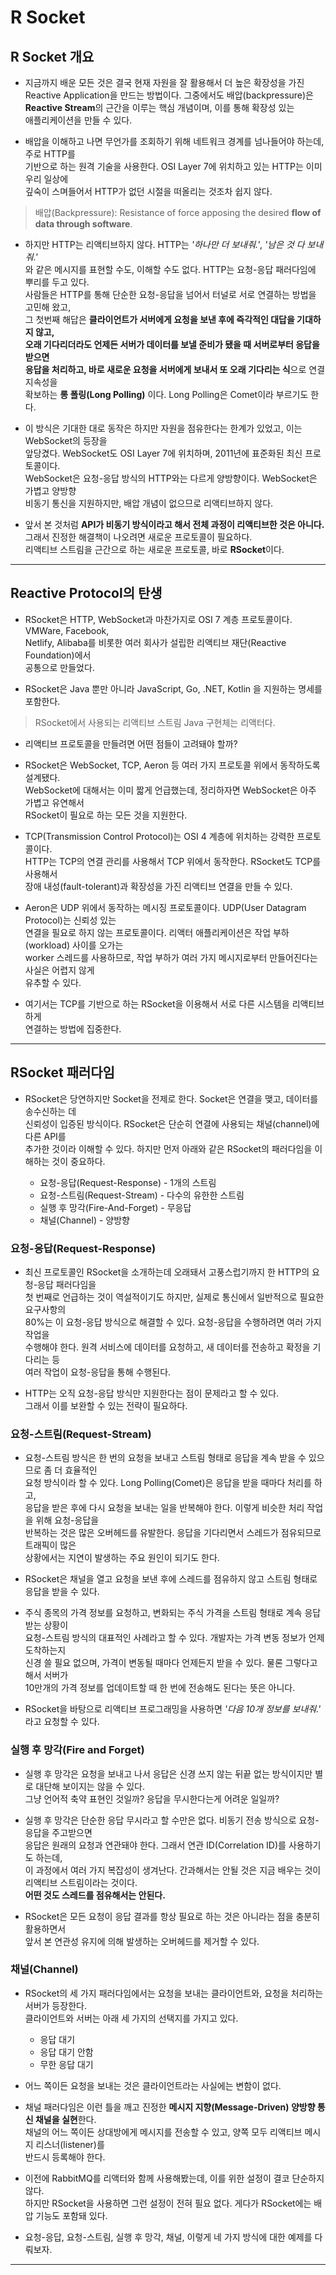 # R Socket

## R Socket 개요

- 지금까지 배운 모든 것은 결국 현재 자원을 잘 활용해서 더 높은 확장성을 가진  
  Reactive Application을 만드는 방법이다. 그중에서도 배압(backpressure)은  
  **Reactive Stream**의 근간을 이루는 핵심 개념이며, 이를 통해 확장성 있는  
  애플리케이션을 만들 수 있다.

- 배압을 이해하고 나면 무언가를 조회하기 위해 네트워크 경계를 넘나들어야 하는데, 주로 HTTP를  
  기반으로 하는 원격 기술을 사용한다. OSI Layer 7에 위치하고 있는 HTTP는 이미 우리 일상에  
  깊숙이 스며들어서 HTTP가 없던 시절을 떠올리는 것조차 쉽지 않다.

> 배압(Backpressure): Resistance of force apposing the desired **flow of data through software**.

- 하지만 HTTP는 리액티브하지 않다. HTTP는 _'하나만 더 보내줘.'_, _'남은 것 다 보내줘.'_  
  와 같은 메시지를 표현할 수도, 이해할 수도 없다. HTTP는 요청-응답 패러다임에 뿌리를 두고 있다.  
  사람들은 HTTP를 통해 단순한 요청-응답을 넘어서 터널로 서로 연결하는 방법을 고민해 왔고,  
  그 첫번째 해답은 **클라이언트가 서버에게 요청을 보낸 후에 즉각적인 대답을 기대하지 않고,**  
  **오래 기다리더라도 언제든 서버가 데이터를 보낼 준비가 됐을 때 서버로부터 응답을 받으면**  
  **응답을 처리하고, 바로 새로운 요청을 서버에게 보내서 또 오래 기다리는 식**으로 연결 지속성을  
  확보하는 **롱 폴링(Long Polling)** 이다. Long Polling은 Comet이라 부르기도 한다.

- 이 방식은 기대한 대로 동작은 하지만 자원을 점유한다는 한계가 있었고, 이는 WebSocket의 등장을  
  앞당겼다. WebSocket도 OSI Layer 7에 위치하며, 2011년에 표준화된 최신 프로토콜이다.  
  WebSocket은 요청-응답 방식의 HTTP와는 다르게 양방향이다. WebSocket은 가볍고 양방향  
  비동기 통신을 지원하지만, 배압 개념이 없으므로 리액티브하지 않다.

- 앞서 본 것처럼 **API가 비동기 방식이라고 해서 전체 과정이 리액티브한 것은 아니다.**  
  그래서 진정한 해결책이 나오려면 새로운 프로토콜이 필요하다.  
  리액티브 스트림을 근간으로 하는 새로운 프로토콜, 바로 **RSocket**이다.

<hr/>

## Reactive Protocol의 탄생

- RSocket은 HTTP, WebSocket과 마찬가지로 OSI 7 계층 프로토콜이다. VMWare, Facebook,  
  Netlify, Alibaba를 비롯한 여러 회사가 설립한 리액티브 재단(Reactive Foundation)에서  
  공통으로 만들었다.

- RSocket은 Java 뿐만 아니라 JavaScript, Go, .NET, Kotlin 을 지원하는 명세를 포함한다.

> RSocket에서 사용되는 리액티브 스트림 Java 구현체는 리액터다.

- 리액티브 프로토콜을 만들려면 어떤 점들이 고려돼야 할까?

- RSocket은 WebSocket, TCP, Aeron 등 여러 가지 프로토콜 위에서 동작하도록 설계됐다.  
  WebSocket에 대해서는 이미 짧게 언급했는데, 정리하자면 WebSocket은 아주 가볍고 유연해서  
  RSocket이 필요로 하는 모든 것을 지원한다.

- TCP(Transmission Control Protocol)는 OSI 4 계층에 위치하는 강력한 프로토콜이다.  
  HTTP는 TCP의 연결 관리를 사용해서 TCP 위에서 동작한다. RSocket도 TCP를 사용해서  
  장애 내성(fault-tolerant)과 확장성을 가진 리액티브 연결을 만들 수 있다.

- Aeron은 UDP 위에서 동작하는 메시징 프로토콜이다. UDP(User Datagram Protocol)는 신뢰성 있는  
  연결을 필요로 하지 않는 프로토콜이다. 리액터 애플리케이션은 작업 부하(workload) 사이를 오가는  
  worker 스레드를 사용하므로, 작업 부하가 여러 가지 메시지로부터 만들어진다는 사실은 어렵지 않게  
  유추할 수 있다.

- 여기서는 TCP를 기반으로 하는 RSocket을 이용해서 서로 다른 시스템을 리액티브하게  
  연결하는 방법에 집중한다.

<hr/>

## RSocket 패러다임

- RSocket은 당연하지만 Socket을 전제로 한다. Socket은 연결을 맺고, 데이터를 송수신하는 데  
  신뢰성이 입증된 방식이다. RSocket은 단순히 연결에 사용되는 채널(channel)에 다른 API를  
  추가한 것이라 이해할 수 있다. 하지만 먼저 아래와 같은 RSocket의 패러다임을 이해하는 것이 중요하다.

  - 요청-응답(Request-Response) - 1개의 스트림
  - 요청-스트림(Request-Stream) - 다수의 유한한 스트림
  - 실행 후 망각(Fire-And-Forget) - 무응답
  - 채널(Channel) - 양방향

### 요청-응답(Request-Response)

- 최신 프로토콜인 RSocket을 소개하는데 오래돼서 고풍스럽기까지 한 HTTP의 요청-응답 패러다임을  
  첫 번째로 언급하는 것이 역설적이기도 하지만, 실제로 통신에서 일반적으로 필요한 요구사항의  
  80%는 이 요청-응답 방식으로 해결할 수 있다. 요청-응답을 수행하려면 여러 가지 작업을  
  수행해야 한다. 원격 서비스에 데이터를 요청하고, 새 데이터를 전송하고 확정을 기다리는 등  
  여러 작업이 요청-응답을 통해 수행된다.

- HTTP는 오직 요청-응답 방식만 지원한다는 점이 문제라고 할 수 있다.  
  그래서 이를 보완할 수 있는 전략이 필요하다.

### 요청-스트림(Request-Stream)

- 요청-스트림 방식은 한 번의 요청을 보내고 스트림 형태로 응답을 계속 받을 수 있으므로 좀 더 효율적인  
  요청 방식이라 할 수 있다. Long Polling(Comet)은 응답을 받을 때마다 처리를 하고,  
  응답을 받은 후에 다시 요청을 보내는 일을 반복해야 한다. 이렇게 비슷한 처리 작업을 위해 요청-응답을  
  반복하는 것은 많은 오버헤드를 유발한다. 응답을 기다리면서 스레드가 점유되므로 트래픽이 많은  
  상황에서는 지연이 발생하는 주요 원인이 되기도 한다.

- RSocket은 채널을 열고 요청을 보낸 후에 스레드를 점유하지 않고 스트림 형태로 응답을 받을 수 있다.

- 주식 종목의 가격 정보를 요청하고, 변화되는 주식 가격을 스트림 형태로 계속 응답받는 상황이  
  요청-스트림 방식의 대표적인 사례라고 할 수 있다. 개발자는 가격 변동 정보가 언제 도착하는지  
  신경 쓸 필요 없으며, 가격이 변동될 때마다 언제든지 받을 수 있다. 물론 그렇다고 해서 서버가  
  10만개의 가격 정보를 업데이트할 때 한 번에 전송해도 된다는 뜻은 아니다.

- RSocket을 바탕으로 리액티브 프로그래밍을 사용하면 _'다음 10개 정보를 보내줘.'_ 라고 요청할 수 있다.

### 실행 후 망각(Fire and Forget)

- 실행 후 망각은 요청을 보내고 나서 응답은 신경 쓰지 않는 뒤끝 없는 방식이지만 별로 대단해 보이지는 않을 수 있다.  
  그냥 언어적 축약 표현인 것일까? 응답을 무시한다는게 어려운 일일까?

- 실행 후 망각은 단순한 응답 무시라고 할 수만은 없다. 비동기 전송 방식으로 요청-응답을 주고받으면  
  응답은 원래의 요청과 연관돼야 한다. 그래서 연관 ID(Correlation ID)를 사용하기도 하는데,  
  이 과정에서 여러 가지 복잡성이 생겨난다. 간과해서는 안될 것은 지금 배우는 것이 리액티브 스트림이라는 것이다.  
  **어떤 것도 스레드를 점유해서는 안된다.**

- RSocket은 모든 요청이 응답 결과를 항상 필요로 하는 것은 아니라는 점을 충분히 활용하면서  
  앞서 본 연관성 유지에 의해 발생하는 오버헤드를 제거할 수 있다.

### 채널(Channel)

- RSocket의 세 가지 패러다임에서는 요청을 보내는 클라이언트와, 요청을 처리하는 서버가 등장한다.  
  클라이언트와 서버는 아래 세 가지의 선택지를 가지고 있다.

  - 응답 대기
  - 응답 대기 안함
  - 무한 응답 대기

- 어느 쪽이든 요청을 보내는 것은 클라이언트라는 사실에는 변함이 없다.

- 채널 패러다임은 이런 틀을 깨고 진정한 **메시지 지향(Message-Driven) 양방향 통신 채널을 실현**한다.  
  채널의 어느 쪽이든 상대방에게 메시지를 전송할 수 있고, 양쪽 모두 리액티브 메시지 리스너(listener)를  
  반드시 등록해야 한다.

- 이전에 RabbitMQ를 리액터와 함께 사용해봤는데, 이를 위한 설정이 결코 단순하지 않다.  
  하지만 RSocket을 사용하면 그런 설정이 전혀 필요 없다. 게다가 RSocket에는 배압 기능도 포함돼 있다.

- 요청-응답, 요청-스트림, 실행 후 망각, 채널, 이렇게 네 가지 방식에 대한 예제를 다뤄보자.

<hr/>
